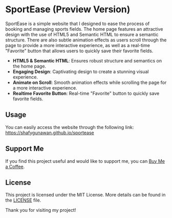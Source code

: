 # SportEase (Preview Version)

SportEase is a simple website that I designed to ease the process of booking and managing sports fields. The home page features an attractive design with the use of HTML5 and Semantic HTML to ensure a semantic structure. There are also subtle animation effects as users scroll through the page to provide a more interactive experience, as well as a real-time "Favorite" button that allows users to quickly save their favorite fields.

- **HTML5 & Semantic HTML**: Ensures robust structure and semantics on the home page.
- **Engaging Design**: Captivating design to create a stunning visual experience.
- **Animate on Scroll**: Smooth animation effects while scrolling the page for a more interactive experience.
- **Realtime Favorite Button**: Real-time "Favorite" button to quickly save favorite fields.

## Usage

You can easily access the website through the following link: <a href="https://shafygunawan.github.io/sportease" target="_blank">https://shafygunawan.github.io/sportease</a>

## Support Me

If you find this project useful and would like to support me, you can <a href="https://www.buymeacoffee.com/shafygunawan" target="_blank">Buy Me a Coffee</a>.

## License

This project is licensed under the MIT License. More details can be found in the [LICENSE](https://github.com/shafygunawan/sportease/blob/main/LICENSE) file.

Thank you for visiting my project!
